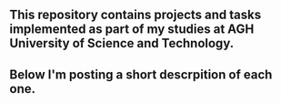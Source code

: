 ## This repository contains projects and tasks implemented as part of my studies at AGH University of Science and Technology.
## Below I'm posting a short descrpition of each one.
